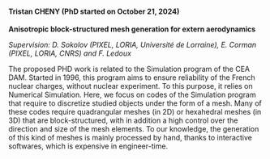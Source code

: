 #### Tristan CHENY (PhD started on October 21, 2024)

__Anisotropic block-structured mesh generation for extern aerodynamics__

_Supervision: D. Sokolov (PIXEL, LORIA, Université de Lorraine), E. Corman (PIXEL, LORIA, CNRS) and F. Ledoux_

The proposed PHD work is related to the Simulation program of the CEA DAM. Started in 1996, 
this program aims to ensure reliability of the French nuclear charges, without nuclear experiment. 
To this purpose, it relies on Numerical Simulation. Here, we focus on codes of the Simulation 
program that require to discretize studied objects under the form of a mesh. Many of these codes 
require quadrangular meshes (in 2D) or hexahedral meshes (in 3D) that are block-structured, 
with in addition a high control over the direction and size of the mesh elements. 
To our knowledge, the generation of this kind of meshes is mainly processed by hand, thanks to 
interactive softwares, which is expensive in engineer-time.

